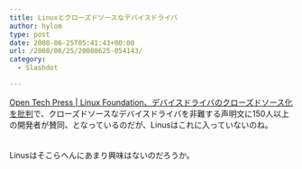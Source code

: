 ```yaml
---
title: Linuxとクローズドソースなデバイスドライバ
author: hylom
type: post
date: 2008-06-25T05:41:43+00:00
url: /2008/06/25/20080625-054143/
category:
  - Slashdot

---
```

 [Open Tech Press | Linux Foundation、デバイスドライバのクローズドソース化を批判][1]で、クローズドソースなデバイスドライバを非難する声明文に150人以上の開発者が賛同、となっているのだが、Linusはこれに入っていないのね。  
</br>   
Linusはそこらへんにあまり興味はないのだろうか。</br>  
</br>  
</br>

 [1]: http://opentechpress.jp/opensource/article.pl?sid=08/06/24/0447254

